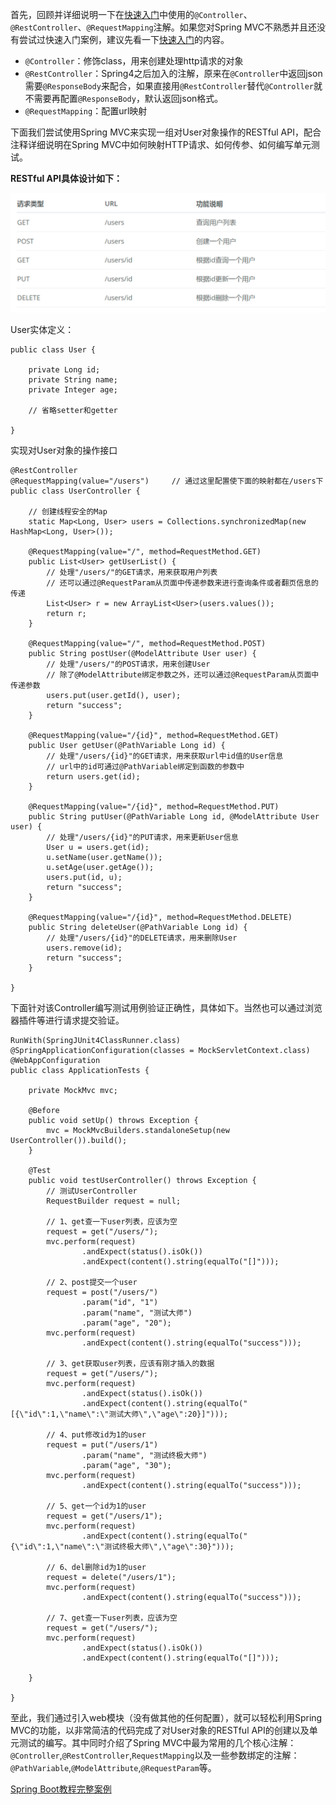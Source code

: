 首先，回顾并详细说明一下在[快速入门](#/)中使用的``@Controller``、``@RestController``、``@RequestMapping``注解。如果您对Spring MVC不熟悉并且还没有尝试过快速入门案例，建议先看一下[快速入门](#/)的内容。

* ``@Controller``：修饰class，用来创建处理http请求的对象
* ``@RestController``：Spring4之后加入的注解，原来在``@Controller``中返回json需要``@ResponseBody``来配合，如果直接用``@RestController``替代``@Controller``就不需要再配置``@ResponseBody``，默认返回json格式。
* ``@RequestMapping``：配置url映射

下面我们尝试使用Spring MVC来实现一组对User对象操作的RESTful API，配合注释详细说明在Spring MVC中如何映射HTTP请求、如何传参、如何编写单元测试。

__RESTful API具体设计如下：__

![RESTful API具体设计](../../assets/springbootrestfulapi-1.png)

User实体定义： 

```
public class User { 
 
    private Long id; 
    private String name; 
    private Integer age; 
 
    // 省略setter和getter 
     
}
```

实现对User对象的操作接口

```
@RestController 
@RequestMapping(value="/users")     // 通过这里配置使下面的映射都在/users下 
public class UserController { 
 
    // 创建线程安全的Map 
    static Map<Long, User> users = Collections.synchronizedMap(new HashMap<Long, User>()); 
 
    @RequestMapping(value="/", method=RequestMethod.GET) 
    public List<User> getUserList() { 
        // 处理"/users/"的GET请求，用来获取用户列表 
        // 还可以通过@RequestParam从页面中传递参数来进行查询条件或者翻页信息的传递 
        List<User> r = new ArrayList<User>(users.values()); 
        return r; 
    } 
 
    @RequestMapping(value="/", method=RequestMethod.POST) 
    public String postUser(@ModelAttribute User user) { 
        // 处理"/users/"的POST请求，用来创建User 
        // 除了@ModelAttribute绑定参数之外，还可以通过@RequestParam从页面中传递参数 
        users.put(user.getId(), user); 
        return "success"; 
    } 
 
    @RequestMapping(value="/{id}", method=RequestMethod.GET) 
    public User getUser(@PathVariable Long id) { 
        // 处理"/users/{id}"的GET请求，用来获取url中id值的User信息 
        // url中的id可通过@PathVariable绑定到函数的参数中 
        return users.get(id); 
    } 
 
    @RequestMapping(value="/{id}", method=RequestMethod.PUT) 
    public String putUser(@PathVariable Long id, @ModelAttribute User user) { 
        // 处理"/users/{id}"的PUT请求，用来更新User信息 
        User u = users.get(id); 
        u.setName(user.getName()); 
        u.setAge(user.getAge()); 
        users.put(id, u); 
        return "success"; 
    } 
 
    @RequestMapping(value="/{id}", method=RequestMethod.DELETE) 
    public String deleteUser(@PathVariable Long id) { 
        // 处理"/users/{id}"的DELETE请求，用来删除User 
        users.remove(id); 
        return "success"; 
    } 
 
}
```

下面针对该Controller编写测试用例验证正确性，具体如下。当然也可以通过浏览器插件等进行请求提交验证。

```
RunWith(SpringJUnit4ClassRunner.class) 
@SpringApplicationConfiguration(classes = MockServletContext.class) 
@WebAppConfiguration 
public class ApplicationTests { 
 
	private MockMvc mvc; 
 
	@Before 
	public void setUp() throws Exception { 
		mvc = MockMvcBuilders.standaloneSetup(new UserController()).build(); 
	} 
 
	@Test 
	public void testUserController() throws Exception { 
        // 测试UserController 
		RequestBuilder request = null; 
 
		// 1、get查一下user列表，应该为空 
		request = get("/users/"); 
		mvc.perform(request) 
				.andExpect(status().isOk()) 
				.andExpect(content().string(equalTo("[]"))); 
 
		// 2、post提交一个user 
		request = post("/users/") 
				.param("id", "1") 
				.param("name", "测试大师") 
				.param("age", "20"); 
		mvc.perform(request) 
		        .andExpect(content().string(equalTo("success"))); 
 
		// 3、get获取user列表，应该有刚才插入的数据 
		request = get("/users/"); 
		mvc.perform(request) 
				.andExpect(status().isOk()) 
				.andExpect(content().string(equalTo("[{\"id\":1,\"name\":\"测试大师\",\"age\":20}]"))); 
 
		// 4、put修改id为1的user 
		request = put("/users/1") 
				.param("name", "测试终极大师") 
				.param("age", "30"); 
		mvc.perform(request) 
				.andExpect(content().string(equalTo("success"))); 
 
		// 5、get一个id为1的user 
		request = get("/users/1"); 
		mvc.perform(request) 
				.andExpect(content().string(equalTo("{\"id\":1,\"name\":\"测试终极大师\",\"age\":30}"))); 
 
		// 6、del删除id为1的user 
		request = delete("/users/1"); 
		mvc.perform(request) 
				.andExpect(content().string(equalTo("success"))); 
 
		// 7、get查一下user列表，应该为空 
		request = get("/users/"); 
		mvc.perform(request) 
				.andExpect(status().isOk()) 
				.andExpect(content().string(equalTo("[]"))); 
 
	} 
 
}
```

至此，我们通过引入web模块（没有做其他的任何配置），就可以轻松利用Spring MVC的功能，以非常简洁的代码完成了对User对象的RESTful API的创建以及单元测试的编写。其中同时介绍了Spring MVC中最为常用的几个核心注解：``@Controller``,``@RestController``,``RequestMapping``以及一些参数绑定的注解：``@PathVariable``,``@ModelAttribute``,``@RequestParam``等。

[Spring Boot教程完整案例](http://git.oschina.net/didispace/SpringBoot-Learning)